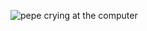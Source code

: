 ![pepe crying at the computer](https://external-content.duckduckgo.com/iu/?u=https%3A%2F%2Ftse1.mm.bing.net%2Fth%3Fid%3DOIP.HjOdD6BcyUgBep5iYnubpwHaHa%26pid%3DApi&f=1)
